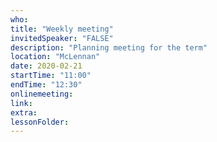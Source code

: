 ```yaml
---
who: 
title: "Weekly meeting"
invitedSpeaker: "FALSE"
description: "Planning meeting for the term"
location: "McLennan"
date: 2020-02-21
startTime: "11:00"
endTime: "12:30"
onlinemeeting: 
link: 
extra: 
lessonFolder: 
---
```

